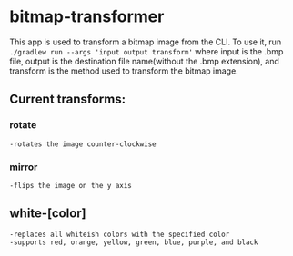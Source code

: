 # bitmap-transformer

This app is used to transform a bitmap image from the CLI. 
To use it, run 
`./gradlew run --args 'input output transform'`
where input is the .bmp file, output is the destination file name(without the .bmp extension), and transform is the method used to transform the bitmap image.

## Current transforms:

  ### rotate
    -rotates the image counter-clockwise
    
  ### mirror
    -flips the image on the y axis

  ## white-[color]
    -replaces all whiteish colors with the specified color
    -supports red, orange, yellow, green, blue, purple, and black
  